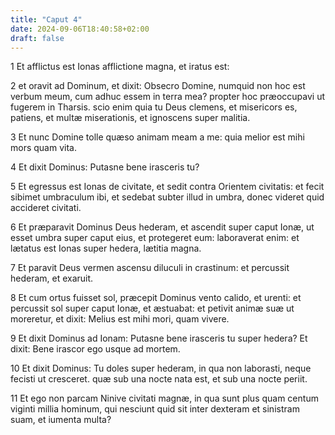 ```yaml
---
title: "Caput 4"
date: 2024-09-06T18:40:58+02:00
draft: false
---
```




1 Et afflictus est Ionas afflictione magna, et iratus est:

2 et oravit ad Dominum, et dixit: Obsecro Domine, numquid non hoc est verbum meum, cum adhuc essem in terra mea? propter hoc præoccupavi ut fugerem in Tharsis. scio enim quia tu Deus clemens, et misericors es, patiens, et multæ miserationis, et ignoscens super malitia.

3 Et nunc Domine tolle quæso animam meam a me: quia melior est mihi mors quam vita.

4 Et dixit Dominus: Putasne bene irasceris tu?

5 Et egressus est Ionas de civitate, et sedit contra Orientem civitatis: et fecit sibimet umbraculum ibi, et sedebat subter illud in umbra, donec videret quid accideret civitati.

6 Et præparavit Dominus Deus hederam, et ascendit super caput Ionæ, ut esset umbra super caput eius, et protegeret eum: laboraverat enim: et lætatus est Ionas super hedera, lætitia magna.

7 Et paravit Deus vermen ascensu diluculi in crastinum: et percussit hederam, et exaruit.

8 Et cum ortus fuisset sol, præcepit Dominus vento calido, et urenti: et percussit sol super caput Ionæ, et æstuabat: et petivit animæ suæ ut moreretur, et dixit: Melius est mihi mori, quam vivere.

9 Et dixit Dominus ad Ionam: Putasne bene irasceris tu super hedera? Et dixit: Bene irascor ego usque ad mortem.

10 Et dixit Dominus: Tu doles super hederam, in qua non laborasti, neque fecisti ut cresceret. quæ sub una nocte nata est, et sub una nocte periit.

11 Et ego non parcam Ninive civitati magnæ, in qua sunt plus quam centum viginti millia hominum, qui nesciunt quid sit inter dexteram et sinistram suam, et iumenta multa?

